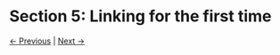 # Section 5: Linking for the first time #

[<- Previous](EcksGuideInstall.md) | [Next ->](EcksGuideMaintain.md)